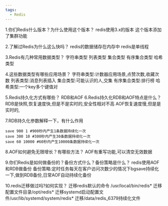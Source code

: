 ```yaml
---
tags:
  - Redis
---
```

1.你们Redis什么版本？为什么使用这个版本？
redis使用3.x的版本
这个版本添加了集群功能

2.了解过Redis为什么这么快吗？
redis的数据储存在内存中
redis是单线程

3.Redis有几种常用数据类型？
字符串类型
列表类型
集合类型
有序集合类型
哈希类型


4.这些数据类型有哪些应用场景？
字符串类型:计数器应用场景,点赞次数,收藏次数
列表类型:消息列表插入
集合类型:可能认识的人,交集
有序集合类型:排行榜
哈希类型:一个key多个键值对

5.Redis持久化方式有哪些？
RDB和AOF
6.Redis持久化RDB和AOF特点是什么？
RDB是快照,恢复速度快,但是不是实时的,安全性相对不高
AOF恢复速度慢,但是是实时的,

7.RDB持久化参数解释一下，有什么作用
```
save 900 1 #900秒内产生1条数据持续化一次
save 300 10 #300秒内产生30条数据持续化一次
save 60 10000 #60秒内产生10000条数据持续化一次
```

8.AOF如何避免无限增长？有哪些方法？
AOF有重写功能,可以清空无效数据

9.你们Redis是如何做备份的？备份方式什么？备份策略是什么？
redis使用AOF和RDB做备份
备份策略:定时任务每天在客户访问次数少的情况下bgsave持续化一下,做到RDB备份,日常AOF自动持续化备份

10.redis迁移做过吗?如何实现？
迁移redis默认的命令 /usr/local/bin/redis*
迁移配置文件目录/opt/redis*
迁移systemd启动配置文件/usr/lib/systemd/system/redis*
迁移/data/redis_6379持续化文件

